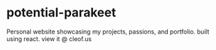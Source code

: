 # potential-parakeet
Personal website showcasing my projects, passions, and portfolio. built using react.
view it @ cleof.us
